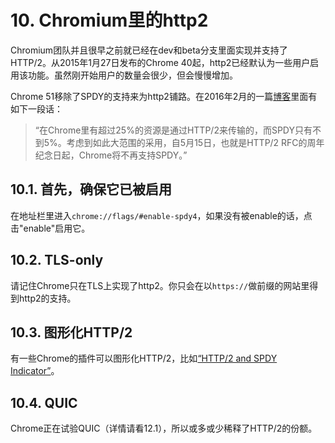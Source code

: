 # 10. Chromium里的http2

Chromium团队并且很早之前就已经在dev和beta分支里面实现并支持了HTTP/2。从2015年1月27日发布的Chrome 40起，http2已经默认为一些用户启用该功能。虽然刚开始用户的数量会很少，但会慢慢增加。

Chrome 51移除了SPDY的支持来为http2铺路。在2016年2月的一篇[博客](https://blog.chromium.org/2016/02/transitioning-from-spdy-to-http2.html)里面有如下一段话：

> “在Chrome里有超过25%的资源是通过HTTP/2来传输的，而SPDY只有不到5%。考虑到如此大范围的采用，自5月15日，也就是HTTP/2 RFC的周年纪念日起，Chrome将不再支持SPDY。”

## 10.1. 首先，确保它已被启用

在地址栏里进入`chrome://flags/#enable-spdy4`，如果没有被enable的话，点击"enable"启用它。

## 10.2. TLS-only

请记住Chrome只在TLS上实现了http2。你只会在以`https://`做前缀的网站里得到http2的支持。

## 10.3. 图形化HTTP/2

有一些Chrome的插件可以图形化HTTP/2，比如[“HTTP/2 and SPDY Indicator”](https://chrome.google.com/webstore/detail/spdy-indicator/mpbpobfflnpcgagjijhmgnchggcjblin)。

## 10.4. QUIC

Chrome正在试验QUIC（详情请看12.1），所以或多或少稀释了HTTP/2的份额。
